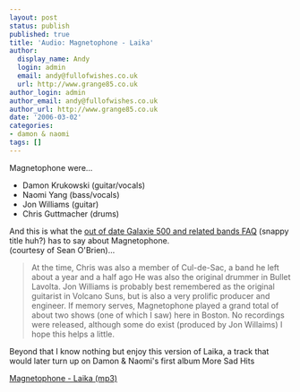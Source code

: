 ```yaml
---
layout: post
status: publish
published: true
title: 'Audio: Magnetophone - Laika'
author:
  display_name: Andy
  login: admin
  email: andy@fullofwishes.co.uk
  url: http://www.grange85.co.uk
author_login: admin
author_email: andy@fullofwishes.co.uk
author_url: http://www.grange85.co.uk
date: '2006-03-02'
categories:
- damon & naomi
tags: []
---
```

<p>Magnetophone were...</p>
<ul>
<li>Damon Krukowski (guitar/vocals)</li>
<li>Naomi Yang (bass/vocals)</li>
<li>Jon Williams (guitar)</li>
<li>Chris Guttmacher (drums)</li>
</ul>
<p>And this is what the <a href="http://www.grange85.co.uk/galaxie/index.php?article_id=130">out of date Galaxie 500 and related bands FAQ</a> (snappy title huh?) has to say about Magnetophone.<br/> (courtesy of Sean O'Brien)...</p>
<blockquote><p>At the time, Chris was also a member of Cul-de-Sac, a band he left about a year and a half ago He was also the original drummer in Bullet Lavolta. Jon Williams is probably best remembered as the original guitarist in Volcano Suns, but is also a very prolific producer and engineer. If memory serves, Magnetophone played a grand total of about two shows (one of which I saw) here in Boston. No recordings were released, although some do exist (produced by Jon Willaims) I hope this helps a little.</p></blockquote>
<p>Beyond that I know nothing but enjoy this version of Laika, a track that would later turn up on Damon & Naomi's first album More Sad Hits</p>
<p><a href="http://www.box.net/shared/rxrcjkyddb">Magnetophone - Laika (mp3)</a></p>
